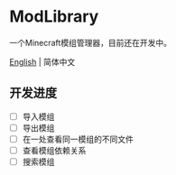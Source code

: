 # ModLibrary

一个Minecraft模组管理器，目前还在开发中。

[English](https://github.com/iamliuzy/ModLibrary/blob/dev/main/README.md) | 简体中文

## 开发进度

- [ ] 导入模组
- [ ] 导出模组
- [ ] 在一处查看同一模组的不同文件
- [ ] 查看模组依赖关系
- [ ] 搜索模组
